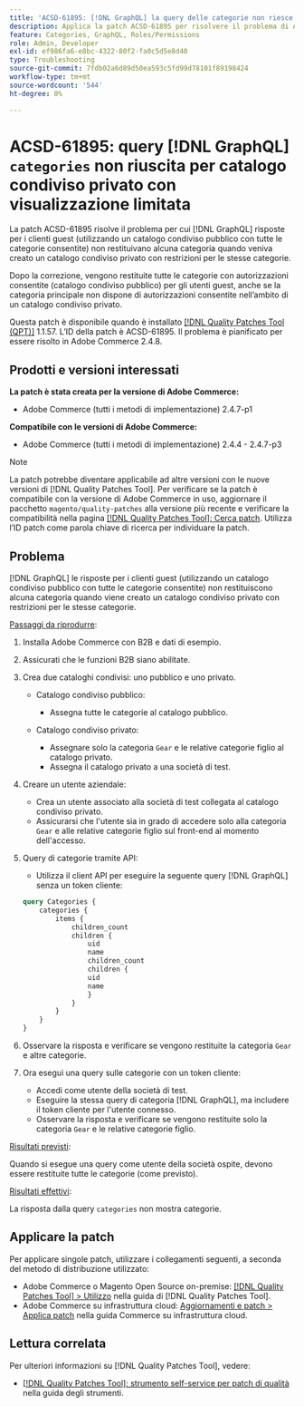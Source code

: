 ```yaml
---
title: 'ACSD-61895: [!DNL GraphQL] la query delle categorie non riesce per il catalogo condiviso privato con visualizzazione limitata'
description: Applica la patch ACSD-61895 per risolvere il problema di Adobe Commerce per cui [!DNL GraphQL] le risposte per i clienti guest (utilizzando un catalogo condiviso pubblico con tutte le categorie consentite) non restituivano alcuna categoria durante la creazione di un catalogo condiviso privato con restrizioni per le stesse categorie.
feature: Categories, GraphQL, Roles/Permissions
role: Admin, Developer
exl-id: ef986fa6-e8bc-4322-80f2-fa0c5d5e8d40
type: Troubleshooting
source-git-commit: 7fdb02a6d89d50ea593c5fd99d78101f89198424
workflow-type: tm+mt
source-wordcount: '544'
ht-degree: 0%

---
```


# ACSD-61895: query [!DNL GraphQL] `categories` non riuscita per catalogo condiviso privato con visualizzazione limitata

La patch ACSD-61895 risolve il problema per cui [!DNL GraphQL] risposte per i clienti guest (utilizzando un catalogo condiviso pubblico con tutte le categorie consentite) non restituivano alcuna categoria quando veniva creato un catalogo condiviso privato con restrizioni per le stesse categorie.

Dopo la correzione, vengono restituite tutte le categorie con autorizzazioni consentite (catalogo condiviso pubblico) per gli utenti guest, anche se la categoria principale non dispone di autorizzazioni consentite nell’ambito di un catalogo condiviso privato.

Questa patch è disponibile quando è installato [[!DNL Quality Patches Tool (QPT)]](/help/tools/quality-patches-tool/quality-patches-tool-to-self-serve-quality-patches.md) 1.1.57. L’ID della patch è ACSD-61895. Il problema è pianificato per essere risolto in Adobe Commerce 2.4.8.

## Prodotti e versioni interessati

**La patch è stata creata per la versione di Adobe Commerce:**

* Adobe Commerce (tutti i metodi di implementazione) 2.4.7-p1

**Compatibile con le versioni di Adobe Commerce:**

* Adobe Commerce (tutti i metodi di implementazione) 2.4.4 - 2.4.7-p3

>[!NOTE]
>
>La patch potrebbe diventare applicabile ad altre versioni con le nuove versioni di [!DNL Quality Patches Tool]. Per verificare se la patch è compatibile con la versione di Adobe Commerce in uso, aggiornare il pacchetto `magento/quality-patches` alla versione più recente e verificare la compatibilità nella pagina [[!DNL Quality Patches Tool]: Cerca patch](https://experienceleague.adobe.com/tools/commerce-quality-patches/index.html?lang=it). Utilizza l’ID patch come parola chiave di ricerca per individuare la patch.

## Problema

[!DNL GraphQL] le risposte per i clienti guest (utilizzando un catalogo condiviso pubblico con tutte le categorie consentite) non restituiscono alcuna categoria quando viene creato un catalogo condiviso privato con restrizioni per le stesse categorie.

<u>Passaggi da riprodurre</u>:

1. Installa Adobe Commerce con B2B e dati di esempio.
1. Assicurati che le funzioni B2B siano abilitate.
1. Crea due cataloghi condivisi: uno pubblico e uno privato.

   * Catalogo condiviso pubblico:

      * Assegna tutte le categorie al catalogo pubblico.

   * Catalogo condiviso privato:

      * Assegnare solo la categoria `Gear` e le relative categorie figlio al catalogo privato.
      * Assegna il catalogo privato a una società di test.

1. Creare un utente aziendale:

   * Crea un utente associato alla società di test collegata al catalogo condiviso privato.
   * Assicurarsi che l&#39;utente sia in grado di accedere solo alla categoria `Gear` e alle relative categorie figlio sul front-end al momento dell&#39;accesso.

1. Query di categorie tramite API:

   * Utilizza il client API per eseguire la seguente query [!DNL GraphQL] senza un token cliente:

   ```graphql
   query Categories { 
       categories { 
           items { 
               children_count 
               children { 
                   uid 
                   name 
                   children_count 
                   children { 
                   uid 
                   name 
                   } 
               } 
           } 
       } 
   }
   ```

1. Osservare la risposta e verificare se vengono restituite la categoria `Gear` e altre categorie.
1. Ora esegui una query sulle categorie con un token cliente:

   * Accedi come utente della società di test.
   * Eseguire la stessa query di categoria [!DNL GraphQL], ma includere il token cliente per l&#39;utente connesso.
   * Osservare la risposta e verificare se vengono restituite solo la categoria `Gear` e le relative categorie figlio.


<u>Risultati previsti</u>:

Quando si esegue una query come utente della società ospite, devono essere restituite tutte le categorie (come previsto).

<u>Risultati effettivi</u>:

La risposta dalla query `categories` non mostra categorie.

## Applicare la patch

Per applicare singole patch, utilizzare i collegamenti seguenti, a seconda del metodo di distribuzione utilizzato:

* Adobe Commerce o Magento Open Source on-premise: [[!DNL Quality Patches Tool] > Utilizzo](/help/tools/quality-patches-tool/usage.md) nella guida di [!DNL Quality Patches Tool].
* Adobe Commerce su infrastruttura cloud: [Aggiornamenti e patch > Applica patch](https://experienceleague.adobe.com/docs/commerce-cloud-service/user-guide/develop/upgrade/apply-patches.html?lang=it) nella guida Commerce su infrastruttura cloud.


## Lettura correlata

Per ulteriori informazioni su [!DNL Quality Patches Tool], vedere:

* [[!DNL Quality Patches Tool]: strumento self-service per patch di qualità](/help/tools/quality-patches-tool/quality-patches-tool-to-self-serve-quality-patches.md) nella guida degli strumenti.
